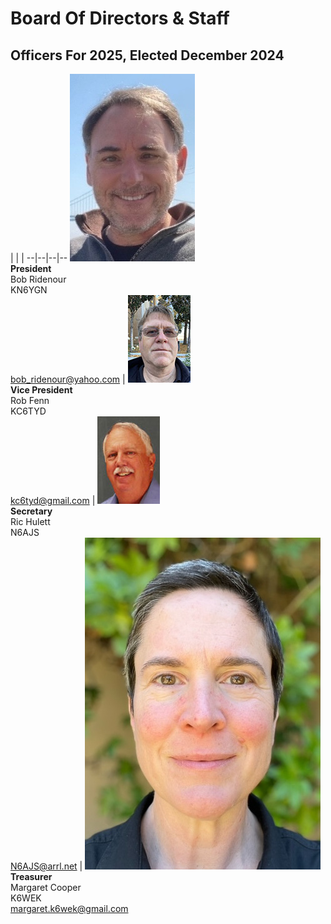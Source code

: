 # Board Of Directors & Staff

## Officers For 2025, Elected December 2024

| | |
--|--|--|--
![](/images/KN6YGN.jpeg)<br>**President**<br>Bob Ridenour<br>KN6YGN<br> [bob_ridenour@yahoo.com](bob_ridenour@yahoo.com) | ![](/images/KC6TYD-100.jpg)<br>**Vice President**<br>Rob Fenn<br>KC6TYD<br>[kc6tyd@gmail.com](kc6tyd@gmail.com) | ![](/images/N6AJS-100.jpg)<br>**Secretary**<br>Ric Hulett<br>N6AJS<br>[N6AJS@arrl.net](N6AJS@arrl.net) | ![](/images/k6wek.jpg)<br>**Treasurer**<br>Margaret Cooper<br>K6WEK<br>[margaret.k6wek@gmail.com](margaret.k6wek@gmail.com)


